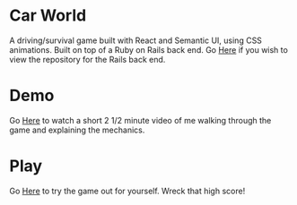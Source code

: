 # Car World
A driving/survival game built with React and Semantic UI, using CSS animations. Built on top of a Ruby on Rails back end. Go [Here](https://github.com/spikeburton/mod-4-backend-final-project) if you wish to view the repository for the Rails back end.
# Demo
Go [Here](https://youtu.be/FMrLedHd4Hc) to watch a short 2 1/2 minute video of me walking through the game and explaining the mechanics.
# Play
Go [Here](https://spikeburton.github.io/mod-4-frontend-final-project/) to try the game out for yourself. Wreck that high score!

